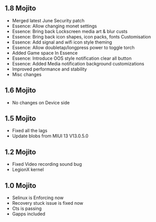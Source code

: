 ## 1.8 Mojito
- Merged latest June Security patch
- Essence: Allow changing monet settings
- Essence: Bring back Lockscreen media art & blur custs 
- Essence: Bring back icon shapes, icon packs, fonts Customisation
- Essence: Add signal and wifi icon style theming
- Essence: Allow doubletap/longpress power to toggle torch 
- Added Game space In Essence
- Essence: Introduce OOS style notification clear all button
- Essence: Added Media notification background customizations
- Improved performance and stability
- Misc changes

## 1.6 Mojito
- No changes on Device side

## 1.5 Mojito

- Fixed all the lags
- Update blobs from MIUI 13 V13.0.5.0

## 1.2 Mojito

- Fixed Video recording sound bug
- LegionX kernel

## 1.0 Mojito

- Selinux is Enforcing now
- Recovery stuck issue is fixed now
- Cts is passing 
- Gapps included
